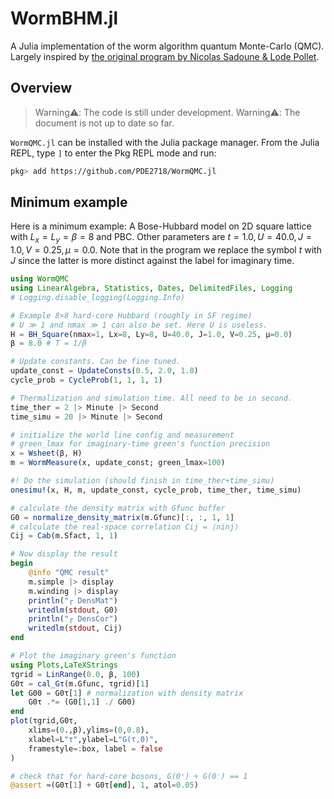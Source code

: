# WormBHM.jl

A Julia implementation of the worm algorithm quantum Monte-Carlo (QMC). Largely inspired by [the original program by Nicolas Sadoune & Lode Pollet](https://github.com/LodePollet/worm).

## Overview
> Warning⚠️: The code is still under development.
> Warning⚠️: The document is not up to date so far.

`WormQMC.jl` can be installed with the Julia package manager. From the Julia REPL, type `]` to enter the Pkg REPL mode and run:
```bash
pkg> add https://github.com/PDE2718/WormQMC.jl
```

## Minimum example

Here is a minimum example: A Bose-Hubbard model on 2D square lattice with $L_x=L_y=β=8$ and PBC. Other parameters are $t=1.0, U=40.0, J=1.0, V=0.25, μ=0.0$. Note that in the program we replace the symbol $t$ with $J$ since the latter is more distinct against the label for imaginary time.

```julia
using WormQMC
using LinearAlgebra, Statistics, Dates, DelimitedFiles, Logging
# Logging.disable_logging(Logging.Info)

# Example 8×8 hard-core Hubbard (roughly in SF regime)
# U ≫ 1 and nmax ≫ 1 can also be set. Here U is useless.
H = BH_Square(nmax=1, Lx=8, Ly=8, U=40.0, J=1.0, V=0.25, μ=0.0)
β = 8.0 # T = 1/β

# Update constants. Can be fine tuned.
update_const = UpdateConsts(0.5, 2.0, 1.0)
cycle_prob = CycleProb(1, 1, 1, 1)

# Thermalization and simulation time. All need to be in second.
time_ther = 2 |> Minute |> Second
time_simu = 20 |> Minute |> Second

# initialize the world line config and measurement
# green_lmax for imaginary-time green's function precision
x = Wsheet(β, H)
m = WormMeasure(x, update_const; green_lmax=100)

#! Do the simulation (should finish in time_ther+time_simu)
onesimu!(x, H, m, update_const, cycle_prob, time_ther, time_simu)

# calculate the density matrix with Gfunc buffer
G0 = normalize_density_matrix(m.Gfunc)[:, :, 1, 1]
# calculate the real-space correlation Cij = ⟨ninj⟩
Cij = Cab(m.Sfact, 1, 1)

# Now display the result
begin
    @info "QMC result"
    m.simple |> display
    m.winding |> display
    println("┌ DensMat")
    writedlm(stdout, G0)
    println("┌ DensCor")
    writedlm(stdout, Cij)
end

# Plot the imaginary green's function
using Plots,LaTeXStrings
τgrid = LinRange(0.0, β, 100)
G0τ = cal_Gτ(m.Gfunc, τgrid)[1]
let G00 = G0τ[1] # normalization with density matrix
    G0τ .*= (G0[1,1] ./ G00)
end
plot(τgrid,G0τ,
    xlims=(0.,β),ylims=(0,0.8),
    xlabel=L"τ",ylabel=L"G(τ,0)",
    framestyle=:box, label = false
)

# check that for hard-core bosons, G(0⁺) + G(0⁻) == 1
@assert ≈(G0τ[1] + G0τ[end], 1, atol=0.05)
```
